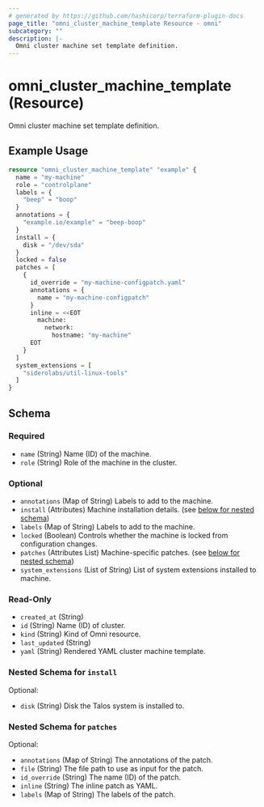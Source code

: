 ```yaml
---
# generated by https://github.com/hashicorp/terraform-plugin-docs
page_title: "omni_cluster_machine_template Resource - omni"
subcategory: ""
description: |-
  Omni cluster machine set template definition.
---
```


# omni_cluster_machine_template (Resource)

Omni cluster machine set template definition.

## Example Usage

```terraform
resource "omni_cluster_machine_template" "example" {
  name = "my-machine"
  role = "controlplane"
  labels = {
    "beep" = "boop"
  }
  annotations = {
    "example.io/example" = "beep-boop"
  }
  install = {
    disk = "/dev/sda"
  }
  locked = false
  patches = [
    {
      id_override = "my-machine-configpatch.yaml"
      annotations = {
        name = "my-machine-configpatch"
      }
      inline = <<EOT
        machine:
          network:
            hostname: "my-machine"
      EOT
    }
  ]
  system_extensions = [
    "siderolabs/util-linux-tools"
  ]
}
```

<!-- schema generated by tfplugindocs -->
## Schema

### Required

- `name` (String) Name (ID) of the machine.
- `role` (String) Role of the machine in the cluster.

### Optional

- `annotations` (Map of String) Labels to add to the machine.
- `install` (Attributes) Machine installation details. (see [below for nested schema](#nestedatt--install))
- `labels` (Map of String) Labels to add to the machine.
- `locked` (Boolean) Controls whether the machine is locked from configuration changes.
- `patches` (Attributes List) Machine-specific patches. (see [below for nested schema](#nestedatt--patches))
- `system_extensions` (List of String) List of system extensions installed to machine.

### Read-Only

- `created_at` (String)
- `id` (String) Name (ID) of cluster.
- `kind` (String) Kind of Omni resource.
- `last_updated` (String)
- `yaml` (String) Rendered YAML cluster machine template.

<a id="nestedatt--install"></a>
### Nested Schema for `install`

Optional:

- `disk` (String) Disk the Talos system is installed to.


<a id="nestedatt--patches"></a>
### Nested Schema for `patches`

Optional:

- `annotations` (Map of String) The annotations of the patch.
- `file` (String) The file path to use as input for the patch.
- `id_override` (String) The name (ID) of the patch.
- `inline` (String) The inline patch as YAML.
- `labels` (Map of String) The labels of the patch.
